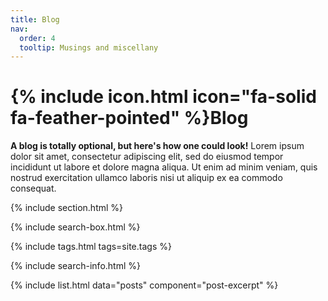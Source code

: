 ```yaml
---
title: Blog
nav:
  order: 4
  tooltip: Musings and miscellany
---
```


# {% include icon.html icon="fa-solid fa-feather-pointed" %}Blog

**A blog is totally optional, but here's how one could look!** Lorem ipsum dolor sit amet, consectetur adipiscing elit, sed do eiusmod tempor incididunt ut labore et dolore magna aliqua.
Ut enim ad minim veniam, quis nostrud exercitation ullamco laboris nisi ut aliquip ex ea commodo consequat.

{% include section.html %}

{% include search-box.html %}

{% include tags.html tags=site.tags %}

{% include search-info.html %}

{% include list.html data="posts" component="post-excerpt" %}

